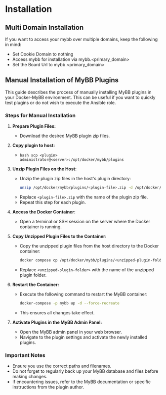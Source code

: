 # Installation

## Multi Domain Installation
If you want to access your mybb over multiple domains, keep the following in mind:
- Set Cookie Domain to nothing
- Access mybb for installation via mybb.<primary_domain> 
- Set the Board Url to mybb.<primary_domain>

## Manual Installation of MyBB Plugins

This guide describes the process of manually installing MyBB plugins in your Docker-MyBB environment. This can be useful if you want to quickly test plugins or do not wish to execute the Ansible role.

### Steps for Manual Installation


1. **Prepare Plugin Files:**
   - Download the desired MyBB plugin zip files.

2. **Copy plugin to host:**
    - ```bash scp <plugin> administrator@<server>:/opt/docker/mybb/plugins```

3. **Unzip Plugin Files on the Host:**
   - Unzip the plugin zip files in the host's plugin directory:
     ```bash
     unzip /opt/docker/mybb/plugins/<plugin-file>.zip -d /opt/docker/mybb/plugins/
     ```
   - Replace `<plugin-file>.zip` with the name of the plugin zip file.
   - Repeat this step for each plugin.

4. **Access the Docker Container:**
   - Open a terminal or SSH session on the server where the Docker container is running.

5. **Copy Unzipped Plugin Files to the Container:**
   - Copy the unzipped plugin files from the host directory to the Docker container:
     ```bash
     docker compose cp /opt/docker/mybb/plugins/<unzipped-plugin-folder> application:/var/www/html/inc/plugins/
     ```
   - Replace `<unzipped-plugin-folder>` with the name of the unzipped plugin folder.

6. **Restart the Container:**
   - Execute the following command to restart the MyBB container:
     ```bash
     docker-compose -p mybb up -d --force-recreate
     ```
   - This ensures all changes take effect.

7. **Activate Plugins in the MyBB Admin Panel:**
   - Open the MyBB admin panel in your web browser.
   - Navigate to the plugin settings and activate the newly installed plugins.

### Important Notes

- Ensure you use the correct paths and filenames.
- Do not forget to regularly back up your MyBB database and files before making changes.
- If encountering issues, refer to the MyBB documentation or specific instructions from the plugin author.